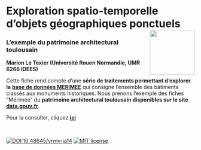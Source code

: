 # Exploration spatio-temporelle d’objets géographiques ponctuels  [<img src="https://rzine.fr/assets/img/rzine.png"  align="right" width="120"/>](http://rzine.fr/)
### L’exemple du patrimoine architectural toulousain
**Marion Le Texier (Université Rouen Normandie, UMR 6266 IDEES)**
<br/>  

Cette fiche rend compte d’une **série de traitements permettant d’explorer la** [**base de données MERIMEE**](https://www.culture.gouv.fr/Espace-documentation/Base-de-donnees-Culture/Merimee-une-base-de-donnees-du-patrimoine-monumental-francais-de-la-Prehistoire-a-nos-jours) qui consigne l’ensemble des bâtiments classés aux monuments historiques. Nous prenons l’exemple des fiches “Mérimée” du **patrimoine architectural toulousain disponibles sur le site** [**data.gouv.fr**](https://www.data.gouv.fr/fr/datasets/base-merimee/).

Pour la consulter, cliquez [**ici**](https://rzine.fr/docs/20200601_mletexier86_explo_spatiotemporel/index.html)

<br/>  

[![DOI:10.48645/vrmv-ja14](https://zenodo.org/badge/DOI/10.48645/vrmv-ja14.svg)](https://doi.org/10.48645/vrmv-ja14)
[![MIT license](https://img.shields.io/badge/License-MIT-blue.svg)](https://lbesson.mit-license.org/)
